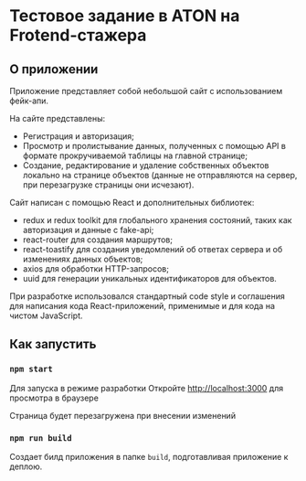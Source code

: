 # Тестовое задание в ATON на Frotend-стажера

## О приложении

Приложение представляет собой небольшой сайт с использованием фейк-апи.

На сайте представлены:

- Регистрация и авторизация;
- Просмотр и пролистывание данных, полученных с помощью API в формате прокручиваемой таблицы на главной странице;
- Создание, редактирование и удаление собственных объектов локально на странице объектов (данные не отправляются на сервер, при перезагрузке страницы они исчезают).

Сайт написан с помощью React и дополнительных библиотек:

- redux и redux toolkit для глобального хранения состояний, таких как авторизация и данные с fake-api;
- react-router для создания маршрутов;
- react-toastify для создания уведомлений об ответах сервера и об изменениях данных объектов;
- axios для обработки HTTP-запросов;
- uuid для генерации уникальных идентификаторов для объектов.

При разработке использовался стандартный code style и соглашения для написания кода React-приложений, применимые и для кода на чистом JavaScript.

## Как запустить

### `npm start`

Для запуска в режиме разработки
Откройте [http://localhost:3000](http://localhost:3000) для просмотра в браузере

Страница будет перезагружена при внесении изменений

### `npm run build`

Создает билд приложения в папке `build`, подготавливая приложение к деплою.
